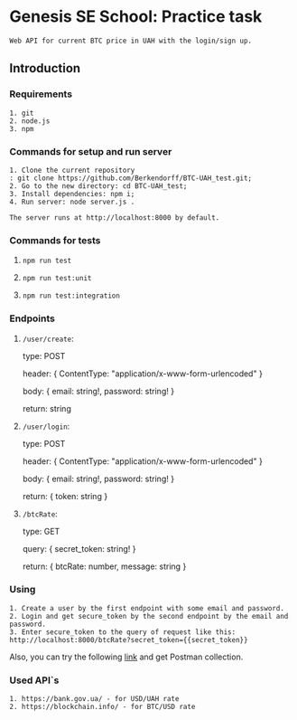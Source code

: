 # Genesis SE School: Practice task

    Web API for current BTC price in UAH with the login/sign up.

## Introduction

### Requirements

    1. git
    2. node.js
    3. npm

### Commands for setup and run server

    1. Clone the current repository
    : git clone https://github.com/Berkendorff/BTC-UAH_test.git;
    2. Go to the new directory: cd BTC-UAH_test;
    3. Install dependencies: npm i;
    4. Run server: node server.js .

    The server runs at http://localhost:8000 by default.

### Commands for tests

1. ```npm run test```

2. ```npm run test:unit```

3. ```npm run test:integration```

### Endpoints

1. ```/user/create```:

    type: POST

    header: { ContentType: "application/x-www-form-urlencoded" }

    body: { email: string!, password: string! }

    return: string

2. ```/user/login```:

    type: POST

    header: { ContentType: "application/x-www-form-urlencoded" }

    body: { email: string!, password: string! }

    return: { token: string }

3. ```/btcRate```:

    type: GET

    query: { secret_token: string! }

    return: { btcRate: number, message: string }

### Using

    1. Create a user by the first endpoint with some email and password.
    2. Login and get secure_token by the second endpoint by the email and password.
    3. Enter secure_token to the query of request like this: http://localhost:8000/btcRate?secret_token={{secret_token}}

Also, you can try the following [link](https://btc-uah.herokuapp.com/index.html) and get Postman collection.

### Used API`s

    1. https://bank.gov.ua/ - for USD/UAH rate
    2. https://blockchain.info/ - for BTC/USD rate

